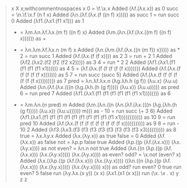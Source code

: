 > x
X
> x;withcommentnospaces
x
> 0 = \f.\x.x
Added (λf.(λx.x)) as 0
> succ = \n.\f.\x.f (n f x)
Added (λn.(λf.(λx.(f ((n f) x))))) as succ
> 1 = run succ 0
Added (λf1.(λx1.(f1 x1))) as 1
> + = λm.λn.λf.λx.(m f) ((n f) x)
Added (λm.(λn.(λf.(λx.((m f) ((n f) x)))))) as +
> * = λn.λm.λf.λx.n (m f) x
Added (λn.(λm.(λf.(λx.((n (m f)) x))))) as *
> 2 = run succ 1
Added (λf.(λx.(f (f x)))) as 2
> 3 = run + 2 1
Added (λf2.(λx2.(f2 (f2 (f2 x2))))) as 3
> 4 = run * 2 2
Added (λf1.(λx1.(f1 (f1 (f1 (f1 x1)))))) as 4
> 5 = (λf.(λx.(f (f (f (f (f x)))))))
Added (λf.(λx.(f (f (f (f (f x))))))) as 5
> 7 = run succ (succ 5)
Added (λf.(λx.(f (f (f (f (f (f (f x))))))))) as 7
> pred = λn.λf.λx.n (λg.λh.h (g f)) (λu.x) (λu.u)
Added (λn.(λf.(λx.(((n (λg.(λh.(h (g f))))) (λu.x)) (λu.u))))) as pred
> 6 = run pred 7
Added (λf1.(λx1.(f1 (f1 (f1 (f1 (f1 (f1 x1)))))))) as 6
> - = λm.λn.(n pred) m
Added (λm.(λn.((n (λn.(λf.(λx.(((n (λg.(λh.(h (g f))))) (λu.x)) (λu.u)))))) m))) as -
> 10 = run succ (+ 3 6)
Added (λf1.(λx1.(f1 (f1 (f1 (f1 (f1 (f1 (f1 (f1 (f1 (f1 x1)))))))))))) as 10
> 9 = run pred 10
Added (λf.(λx.(f (f (f (f (f (f (f (f (f x))))))))))) as 9
> 8 = run - 10 2
Added (λf3.(λx3.(f3 (f3 (f3 (f3 (f3 (f3 (f3 (f3 x3)))))))))) as 8
> true = λx.λy.x
Added (λx.(λy.x)) as true
> false = 0
Added (λf.(λx.x)) as false
> not = λp.p false true
Added (λp.((p (λf.(λx.x))) (λx.(λy.x)))) as not
> even? = λn.n not true
Added (λn.((n (λp.((p (λf.(λx.x))) (λx.(λy.x))))) (λx.(λy.x)))) as even?
> odd? = \x.not (even? x)
Added (λx.((λp.((p (λf.(λx.x))) (λx.(λy.x)))) ((λn.((n (λp.((p (λf.(λx.x)))
(λx.(λy.x))))) (λx.(λy.x)))) x))) as odd?
> run even? 0
true
> run even? 5
false
> run (λy.λx.(x y)) (x x)
(λx1.(x1 (x x)))
> run (\x. \x . x) y z
z
